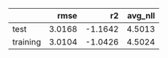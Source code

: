 |          |   rmse |      r2 |   avg_nll |
|:---------|-------:|--------:|----------:|
| test     | 3.0168 | -1.1642 |    4.5013 |
| training | 3.0104 | -1.0426 |    4.5024 |